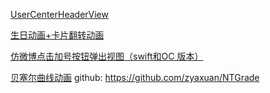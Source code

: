 [UserCenterHeaderView](https://github.com/MrDML/UserCenterHeaderView)

[生日动画+卡片翻转动画](https://github.com/zhaojijin/ZRAnimation)

[仿微博点击加号按钮弹出视图（swift和OC 版本）](http://code.cocoachina.com/view/137986)

[贝塞尔曲线动画](https://www.jianshu.com/p/412dd8e33d13) github: https://github.com/zyaxuan/NTGrade



